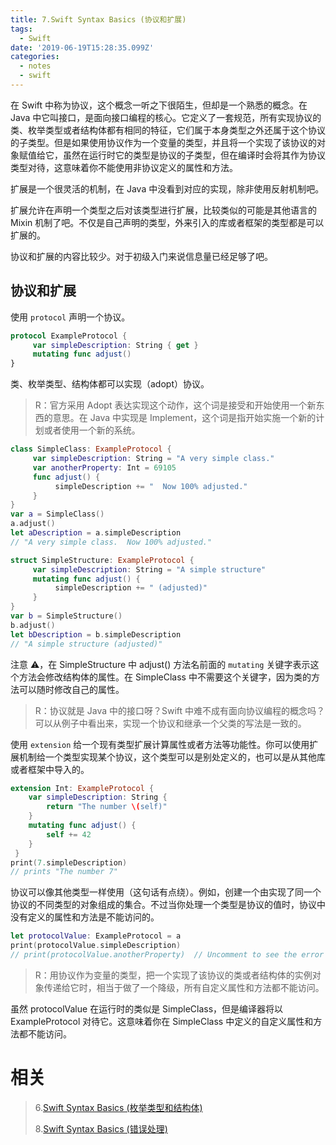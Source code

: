 ```yaml
---
title: 7.Swift Syntax Basics (协议和扩展)
tags:
  - Swift
date: '2019-06-19T15:28:35.099Z'
categories:
  - notes
  - swift
---
```


在 Swift 中称为协议，这个概念一听之下很陌生，但却是一个熟悉的概念。在 Java 中它叫接口，是面向接口编程的核心。它定义了一套规范，所有实现协议的类、枚举类型或者结构体都有相同的特征，它们属于本身类型之外还属于这个协议的子类型。但是如果使用协议作为一个变量的类型，并且将一个实现了该协议的对象赋值给它，虽然在运行时它的类型是协议的子类型，但在编译时会将其作为协议类型对待，这意味着你不能使用非协议定义的属性和方法。

扩展是一个很灵活的机制，在 Java 中没看到对应的实现，除非使用反射机制吧。

扩展允许在声明一个类型之后对该类型进行扩展，比较类似的可能是其他语言的 Mixin 机制了吧。不仅是自己声明的类型，外来引入的库或者框架的类型都是可以扩展的。

<!-- more -->

协议和扩展的内容比较少。对于初级入门来说信息量已经足够了吧。

## 协议和扩展

使用 `protocol` 声明一个协议。

```swift
protocol ExampleProtocol {
     var simpleDescription: String { get }
     mutating func adjust()
}
```

类、枚举类型、结构体都可以实现（adopt）协议。

> R：官方采用 Adopt 表达实现这个动作，这个词是接受和开始使用一个新东西的意思。在 Java 中实现是 Implement，这个词是指开始实施一个新的计划或者使用一个新的系统。

```swift
class SimpleClass: ExampleProtocol {
     var simpleDescription: String = "A very simple class."
     var anotherProperty: Int = 69105
     func adjust() {
          simpleDescription += "  Now 100% adjusted."
     }
}
var a = SimpleClass()
a.adjust()
let aDescription = a.simpleDescription
// "A very simple class.  Now 100% adjusted."

struct SimpleStructure: ExampleProtocol {
     var simpleDescription: String = "A simple structure"
     mutating func adjust() {
          simpleDescription += " (adjusted)"
     }
}
var b = SimpleStructure()
b.adjust()
let bDescription = b.simpleDescription
// "A simple structure (adjusted)"
```

注意 ⚠️，在 SimpleStructure 中 adjust() 方法名前面的 `mutating` 关键字表示这个方法会修改结构体的属性。在 SimpleClass 中不需要这个关键字，因为类的方法可以随时修改自己的属性。

> R：协议就是 Java 中的接口呀？Swift 中难不成有面向协议编程的概念吗？可以从例子中看出来，实现一个协议和继承一个父类的写法是一致的。

使用 `extension` 给一个现有类型扩展计算属性或者方法等功能性。你可以使用扩展机制给一个类型实现某个协议，这个类型可以是别处定义的，也可以是从其他库或者框架中导入的。

```swift
extension Int: ExampleProtocol {
    var simpleDescription: String {
        return "The number \(self)"
    }
    mutating func adjust() {
        self += 42
    }
 }
print(7.simpleDescription)
// prints "The number 7"
```

协议可以像其他类型一样使用（这句话有点绕）。例如，创建一个由实现了同一个协议的不同类型的对象组成的集合。不过当你处理一个类型是协议的值时，协议中没有定义的属性和方法是不能访问的。

```swift
let protocolValue: ExampleProtocol = a
print(protocolValue.simpleDescription)
// print(protocolValue.anotherProperty)  // Uncomment to see the error
```

> R：用协议作为变量的类型，把一个实现了该协议的类或者结构体的实例对象传递给它时，相当于做了一个降级，所有自定义属性和方法都不能访问。

虽然 protocolValue 在运行时的类似是 SimpleClass，但是编译器将以 ExampleProtocol 对待它。这意味着你在 SimpleClass 中定义的自定义属性和方法都不能访问。

# 相关

> 6.[Swift Syntax Basics (枚举类型和结构体)](<https://github.com/zfanli/notes/blob/master/swift/6.SyntaxBasics(Enumerations&Structures).md>)
>
> 8.[Swift Syntax Basics (错误处理)](<https://github.com/zfanli/notes/blob/master/swift/8.SyntaxBasics(ErrorHandling).md>)
